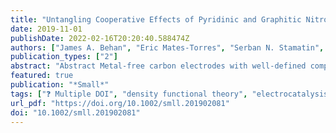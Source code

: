 ```yaml
---
title: "Untangling Cooperative Effects of Pyridinic and Graphitic Nitrogen Sites at Metal-Free N-Doped Carbon Electrocatalysts for the Oxygen Reduction Reaction"
date: 2019-11-01
publishDate: 2022-02-16T20:20:40.588474Z
authors: ["James A. Behan", "Eric Mates-Torres", "Serban N. Stamatin", "Carlota Domínguez", "Alessandro Iannaci", "Karsten Fleischer", "Md Khairul Hoque", "Tatiana S. Perova", "Max García-Melchor", "Paula E. Colavita"]
publication_types: ["2"]
abstract: "Abstract Metal-free carbon electrodes with well-defined composition and smooth topography are prepared via sputter deposition followed by thermal treatment with inert and reactive gases. X-ray photoelectron spectroscopy (XPS) and Raman spectroscopy show that three carbons of similar N/C content that differ in N-site composition are thus prepared: an electrode consisting of almost exclusively graphitic-N (NG), an electrode with predominantly pyridinic-N (NP), and one with ≈1:1 NG:NP composition. These materials are used as model systems to investigate the activity of N-doped carbons in the oxygen reduction reaction (ORR) using voltammetry. Results show that selectivity toward 4e-reduction of O2 is strongly influenced by the NG/NP site composition, with the material possessing nearly uniform NG/NP composition being the only one yielding a 4e-reduction. Computational studies on model graphene clusters are carried out to elucidate the effect of N-site homogeneity on the reaction pathway. Calculations show that for pure NG-doping or NP-doping of model graphene clusters, adsorption of hydroperoxide and hydroperoxyl radical intermediates, respectively, is weak, thus favoring desorption prior to complete 4e-reduction to hydroxide. Clusters with mixed NG/NP sites display synergistic effects, suggesting that co-presence of these sites improves activity and selectivity by achieving high theoretical reduction potentials while facilitating retention of intermediates."
featured: true
publication: "*Small*"
tags: ["❓ Multiple DOI", "density functional theory", "electrocatalysis", "N-doped carbon", "oxygen reduction reaction", "synergistic"]
url_pdf: "https://doi.org/10.1002/smll.201902081"
doi: "10.1002/smll.201902081"
---
```


